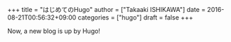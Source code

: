 +++
title = "はじめてのHugo"
author = ["Takaaki ISHIKAWA"]
date = 2016-08-21T00:56:32+09:00
categories = ["hugo"]
draft = false
+++

Now, a new blog is up by Hugo!
